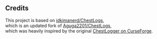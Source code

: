 ## Credits
This project is based on [idkimanerd/ChestLogs](https://github.com/idkimanerd/ChestLogs),  
which is an updated fork of [Aguga2201/ChestLogs](https://github.com/Aguga2201/ChestLogs),  
which was heavily inspired by the original [ChestLogger on CurseForge](https://www.curseforge.com/minecraft/mc-mods/chestlogger).
